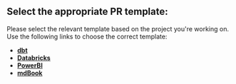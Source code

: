 ## Select the appropriate PR template:

Please select the relevant template based on the project you're working on. Use the following links to choose the correct template:

- **[dbt](?expand=1&template=dbt.md)**
- **[Databricks](?expand=1&template=databricks.md)**
- **[PowerBI](?expand=1&template=powerbi.md)**
- **[mdBook](?expand=1&template=mdbook.md)**
